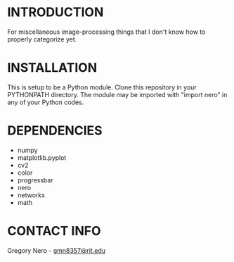 # INTRODUCTION #
For miscellaneous image-processing things that I don't know how to properly categorize yet.

# INSTALLATION #
This is setup to be a Python module.  Clone this repository in your PYTHONPATH directory.  The module may be imported with "import nero" in any of your Python codes.

# DEPENDENCIES #
* numpy
* matplotlib.pyplot
* cv2
* color
* progressbar
* nero
* networkx
* math

# CONTACT INFO #
Gregory Nero - gmn8357@rit.edu
